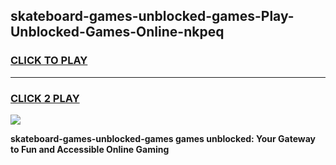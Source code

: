 
## skateboard-games-unblocked-games-Play-Unblocked-Games-Online-nkpeq
<h3>
<a href="https://premium76.site?title=skateboard-games-unblocked-games&ref=25A">CLICK TO PLAY</a></h3>
<hr>

<h3>
<a href="https://premium76.site?title=skateboard-games-unblocked-games&ref=25A">CLICK 2 PLAY</a>
  
</h3>

<a href="https://premium76.site?title=skateboard-games-unblocked-games&ref=25A"><img src="https://clearcache.store/games.png"></a>


**skateboard-games-unblocked-games games unblocked: Your Gateway to Fun and Accessible Online Gaming**
